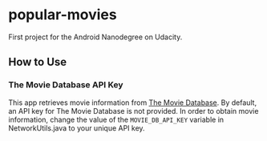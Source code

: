 # popular-movies

First project for the Android Nanodegree on Udacity.

## How to Use
### The Movie Database API Key
This app retrieves movie information from [The Movie Database](https://www.themoviedb.org/?language=en). By default, an API key for The Movie Database is not provided. In order to obtain movie information, change the value of the `MOVIE_DB_API_KEY` variable in NetworkUtils.java to your unique API key. 
